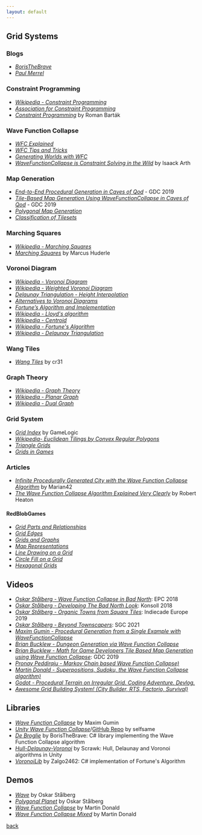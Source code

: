 ```yaml
---
layout: default
---
```


## Grid Systems

### Blogs

* _[BorisTheBrave](https://www.boristhebrave.com/)_
* _[Paul Merrel](https://paulmerrell.org/model-synthesis/)_

### Constraint Programming

* _[Wikipedia - Constraint Programming](https://en.wikipedia.org/wiki/Constraint_programming)_
* _[Association for Constraint Programming](https://www.a4cp.org/)_
* _[Constraint Programming](http://kti.ms.mff.cuni.cz/~bartak/constraints/index.html)_ by Roman Barták

### Wave Function Collapse

* _[WFC Explained](https://www.boristhebrave.com/2020/04/13/wave-function-collapse-explained/)_
* _[WFC Tips and Tricks](https://www.boristhebrave.com/2020/02/08/wave-function-collapse-tips-and-tricks/)_
* _[Generating Worlds with WFC](https://www.procjam.com/tutorials/wfc/)_
* _[WaveFunctionCollapse is Constraint Solving in the Wild](https://isaackarth.com/papers/wfc_is_constraint_solving_in_the_wild/)_ by Isaack Arth

### Map Generation

* _[End-to-End Procedural Generation in Caves of Qod](https://www.gdcvault.com/play/1026313/Math-for-Game-Developers-End)_ - GDC 2019
* _[Tile-Based Map Generation Using WaveFunctionCollapse in Caves of Qod](https://www.gdcvault.com/play/1026263/Math-for-Game-Developers-Tile)_ - GDC 2019
* _[Polygonal Map Generation](http://www-cs-students.stanford.edu/~amitp/game-programming/polygon-map-generation/)_
* _[Classification of Tilesets](https://www.boristhebrave.com/2021/11/14/classification-of-tilesets/)_

### Marching Squares

* _[Wikipedia - Marching Squares](https://en.wikipedia.org/wiki/Marching_squares)_
* _[Marching Squares](https://www.huderlem.com/demos/marchingsquares.html)_ by Marcus Huderle

### Voronoi Diagram

* _[Wikipedia - Voronoi Diagram](https://en.wikipedia.org/wiki/Voronoi_diagram)_
* _[Wikipedia - Weighted Voronoi Diagram](https://en.wikipedia.org/wiki/Weighted_Voronoi_diagram)_
* _[Delaunay Triangulation - Height Interpolation](cs.uu.nl/geobook/interpolation.pdf)_
* _[Alternatives to Voronoi Diagrams](https://www.redblobgames.com/x/1721-voronoi-alternative/)_
* _[Fortune’s Algorithm and Implementation](http://blog.ivank.net/fortunes-algorithm-and-implementation.html)_
* _[Wikipedia - Lloyd's algorithm](https://en.wikipedia.org/wiki/Lloyd's_algorithm)_
* _[Wikipedia - Centroid](https://en.wikipedia.org/wiki/Centroid#Centroid_of_polygon)_
* _[Wikipedia - Fortune's Algorithm](https://en.wikipedia.org/wiki/Fortune's_algorithm)_
* _[Wikipedia - Delaunay Triangulation](https://en.wikipedia.org/wiki/Delaunay_triangulation)_

### Wang Tiles

* _[Wang Tiles](http://cr31.co.uk/stagecast/wang/intro.html)_ by cr31

### Graph Theory

* _[Wikipedia - Graph Theory](https://en.wikipedia.org/wiki/Graph_theory)_
* _[Wikipedia - Planar Graph](https://en.wikipedia.org/wiki/Planar_graph)_
* _[Wikipedia - Dual Graph](https://en.wikipedia.org/wiki/Dual_graph)_

### Grid System

* _[Grid Index](http://gamelogic.co.za/grids/documentation-contents/quick-start-tutorial/grid-index/)_ by GameLogic
* _[Wikipedia- Euclidean Tilings by Convex Regular Polygons](https://en.wikipedia.org/wiki/Euclidean_tilings_by_convex_regular_polygons)_
* _[Triangle Grids](https://www.boristhebrave.com/2021/05/23/triangle-grids/)_
* _[Grids in Games](http://www.zarkonnen.com/grids_in_games)_

### Articles

* _[Infinite Procedurally Generated City with the Wave Function Collapse Algorithm](https://marian42.de/article/wfc/)_ by Marian42
* _[The Wave Function Collapse Algorithm Explained Very Clearly](https://robertheaton.com/2018/12/17/wavefunction-collapse-algorithm/)_ by Robert Heaton

#### RedBlobGames

* _[Grid Parts and Relationships](https://www.redblobgames.com/grids/parts/)_
* _[Grid Edges](https://www.redblobgames.com/grids/edges/)_
* _[Grids and Graphs](https://www.redblobgames.com/pathfinding/grids/graphs.html)_
* _[Map Representations](https://theory.stanford.edu/~amitp/GameProgramming/MapRepresentations.html)_
* _[Line Drawing on a Grid](https://www.redblobgames.com/grids/line-drawing.html)_
* _[Circle Fill on a Grid](https://www.redblobgames.com/grids/circle-drawing/)_
* _[Hexagonal Grids](https://www.redblobgames.com/grids/hexagons/)_

## Videos

* _[Oskar Stålberg - Wave Function Collapse in Bad North](https://www.youtube.com/watch?v=0bcZb-SsnrA)_: EPC 2018
* _[Oskar Stålberg - Developing The Bad North Look](https://www.youtube.com/watch?v=6JcFbivo8dQ)_: Konsoll 2018
* _[Oskar Stålberg - Organic Towns from Square Tiles](https://www.youtube.com/watch?v=1hqt8JkYRdI)_: Indiecade Europe 2019
* _[Oskar Stålberg - Beyond Townscapers](https://www.youtube.com/watch?v=Uxeo9c-PX-w)_: SGC 2021
* _[Maxim Gumin - Procedural Generation from a Single Example with WaveFunctionCollapse](https://www.youtube.com/watch?v=DOQTr2Xmlz0)_
* _[Brian Bucklew - Dungeon Generation via Wave Function Collapse](https://www.youtube.com/watch?v=fnFj3dOKcIQ)_
* _[Brian Bucklew - Math for Game Developers Tile Based Map Generation using Wave Function Collapse](https://www.youtube.com/watch?v=t1O0_yHe-6Y)_: GDC 2019
* _[Pronay Peddiraju - Markov Chain based Wave Function Collapse)](https://www.youtube.com/watch?v=0W7yCuwlrbU)_
* _[Martin Donald - Superpositions, Sudoku, the Wave Function Collapse algorithm)](https://www.youtube.com/watch?v=2SuvO4Gi7uY)_
* _[Godot - Procedural Terrain on Irregular Grid. Coding Adventure. Devlog.](https://www.youtube.com/watch?v=Jm3pLya3d9c)_
* _[Awesome Grid Building System! (City Builder, RTS, Factorio, Survival)](https://unitycodemonkey.com/video.php?v=dulosHPl82A)_

## Libraries

* _[Wave Function Collapse](https://github.com/mxgmn/WaveFunctionCollapse)_ by Maxim Gumin
* _[Unity Wave Function Collapse](https://selfsame.itch.io/unitywfc)_/[GitHub Repo](https://github.com/selfsame/unity-wave-function-collapse/) by selfsame
* _[De Broglie](https://github.com/BorisTheBrave/DeBroglie)_ by BorisTheBrave: C# library implementing the Wave Function Collapse algorithm
* _[Hull-Delaunay-Voronoi](https://github.com/Scrawk/Hull-Delaunay-Voronoi)_ by Scrawk: Hull, Delaunay and Voronoi algorithms in Unity
* _[VoronoiLib](https://github.com/Zalgo2462/VoronoiLib)_ by Zalgo2462: C# implementation of Fortune's Algorithm

## Demos

* _[Wave](https://oskarstalberg.com/game/wave/wave.html)_ by Oskar Stålberg
* _[Polygonal Planet](https://oskarstalberg.com/game/planet/planet.html)_ by Oskar Stålberg
* _[Wave Function Collapse](https://bolddunkley.itch.io/wave-function-collapse)_ by Martin Donald
* _[Wave Function Collapse Mixed](https://bolddunkley.itch.io/wfc-mixed)_ by Martin Donald

[back](../)
